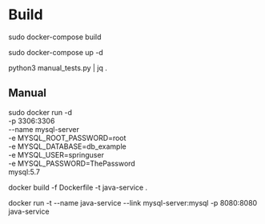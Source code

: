 # Build
sudo docker-compose build

sudo docker-compose up -d

python3 manual_tests.py | jq .



## Manual
sudo docker run -d \
      -p 3306:3306 \
     --name mysql-server \
     -e MYSQL_ROOT_PASSWORD=root \
     -e MYSQL_DATABASE=db_example \
     -e MYSQL_USER=springuser \
     -e MYSQL_PASSWORD=ThePassword \
        mysql:5.7

docker build -f Dockerfile -t java-service .

docker run -t --name java-service --link mysql-server:mysql -p 8080:8080 java-service
